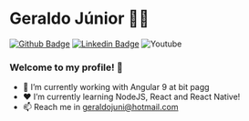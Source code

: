 # Geraldo Júnior 👨‍💻

[![Github Badge](https://img.shields.io/badge/-Github-000?style=flat-square&logo=Github&logoColor=white&link=https://github.com/gerjunior)](https://github.com/gerjunior) [![Linkedin Badge](https://img.shields.io/badge/-LinkedIn-blue?style=flat-square&logo=Linkedin&logoColor=white&link=https://www.linkedin.com/in/gerjunior/)](https://www.linkedin.com/in/gerjunior/) ![Youtube](https://img.shields.io/youtube/views/1WVcZg9BWSM?label=Youtube&style=social)

### Welcome to my profile! 👋

- 👤 I’m currently working with Angular 9 at bit pagg
- ❤ I’m currently learning NodeJS, React and React Native!
- 📫 Reach me in geraldojuni@hotmail.com

